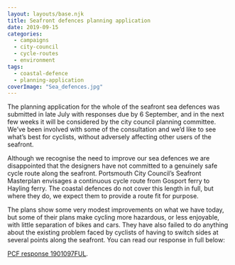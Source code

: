 ```yaml
---
layout: layouts/base.njk
title: Seafront defences planning application
date: 2019-09-15
categories: 
  - campaigns
  - city-council
  - cycle-routes
  - environment
tags: 
  - coastal-defence
  - planning-application
coverImage: "Sea_defences.jpg"
---
```


The planning application for the whole of the seafront sea defences was submitted in late July with responses due by 6 September, and in the next few weeks it will be considered by the city council planning committee. We’ve been involved with some of the consultation and we’d like to see what’s best for cyclists, without adversely affecting other users of the seafront.

Although we recognise the need to improve our sea defences we are disappointed that the designers have not committed to a genuinely safe cycle route along the seafront. Portsmouth City Council’s Seafront Masterplan envisages a continuous cycle route from Gosport ferry to Hayling ferry. The coastal defences do not cover this length in full, but where they do, we expect them to provide a route fit for purpose.

The plans show some very modest improvements on what we have today, but some of their plans make cycling more hazardous, or less enjoyable, with little separation of bikes and cars. They have also failed to do anything about the existing problem faced by cyclists of having to switch sides at several points along the seafront. You can read our response in full below:

[PCF response 1901097FUL](http://www.printsink.co.uk/pcf/wp-content/uploads/2019/09/PCF-response-1901097FUL.pdf).
